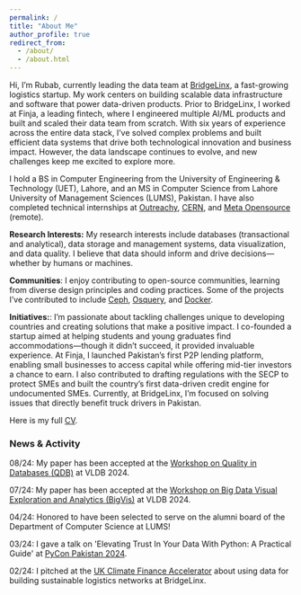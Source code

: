 ```yaml
---
permalink: /
title: "About Me"
author_profile: true
redirect_from: 
  - /about/
  - /about.html
---
```


<style>body {text-align: justify, font-size:16.5}</style>

Hi, I’m Rubab, currently leading the data team at [BridgeLinx](https://www.crunchbase.com/organization/bridgelinx), a fast-growing logistics startup. My work centers on building scalable data infrastructure and software that power data-driven products. Prior to BridgeLinx, I worked at Finja, a leading fintech, where I engineered multiple AI/ML products and built and scaled their data team from scratch. With six years of experience across the entire data stack, I’ve solved complex problems and built efficient data systems that drive both technological innovation and business impact. However, the data landscape continues to evolve, and new challenges keep me excited to explore more.

I hold a BS in Computer Engineering from the University of Engineering & Technology (UET), Lahore, and an MS in Computer Science from Lahore University of Management Sciences (LUMS), Pakistan. I have also completed technical internships at [Outreachy](https://www.outreachy.org/), [CERN](https://home.cern/), and [Meta Opensource](https://opensource.fb.com/) (remote).

<b>Research Interests:</b> My research interests include databases (transactional and analytical), data storage and management systems, data visualization, and data quality. I believe that data should inform and drive decisions—whether by humans or machines.

<b>Communities</b>: I enjoy contributing to open-source communities, learning from diverse design principles and coding practices. Some of the projects I’ve contributed to include [Ceph](https://ceph.io/en), [Osquery](https://www.osquery.io/), and [Docker](https://www.docker.com/).

<b>Initiatives:</b>: 
I’m passionate about tackling challenges unique to developing countries and creating solutions that make a positive impact. I co-founded a startup aimed at helping students and young graduates find accommodations—though it didn’t succeed, it provided invaluable experience. At Finja, I launched Pakistan’s first P2P lending platform, enabling small businesses to access capital while offering mid-tier investors a chance to earn. I also contributed to drafting regulations with the SECP to protect SMEs and built the country’s first data-driven credit engine for undocumented SMEs. Currently, at BridgeLinx, I’m focused on solving issues that directly benefit truck drivers in Pakistan.
</p>

Here is my full [CV](http://rubabzs.github.io/files/Rubab_Zahra_Sarfraz_CV.pdf).

### News & Activity
08/24: My paper has been accepted at the [Workshop on Quality in Databases (QDB)](https://hpi.de/naumann/projects/conferences-and-workshops-hosted/qdb-2024.html) at VLDB 2024.

07/24: My paper has been accepted at the [Workshop on Big Data Visual Exploration and Analytics (BigVis)](https://bigvis.imsi.athenarc.gr/bigvis2024/index.html) at VLDB 2024.

04/24: Honored to have been selected to serve on the alumni board of the Department of Computer Science at LUMS!

03/24: I gave a talk on 'Elevating Trust In Your Data With Python: A Practical Guide' at [PyCon Pakistan 2024](https://pycon.pk/).

02/24: I pitched at the [UK Climate Finance Accelerator](https://www.gov.uk/government/publications/climate-finance-accelerator/climate-finance-accelerator) about using data for building sustainable logistics networks at BridgeLinx.


